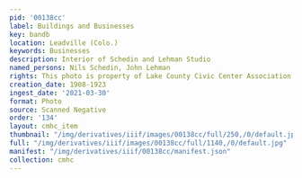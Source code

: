 ```yaml
---
pid: '00138cc'
label: Buildings and Businesses
key: bandb
location: Leadville (Colo.)
keywords: Businesses
description: Interior of Schedin and Lehman Studio
named_persons: Nils Schedin, John Lehman
rights: This photo is property of Lake County Civic Center Association.
creation_date: 1908-1923
ingest_date: '2021-03-30'
format: Photo
source: Scanned Negative
order: '134'
layout: cmhc_item
thumbnail: "/img/derivatives/iiif/images/00138cc/full/250,/0/default.jpg"
full: "/img/derivatives/iiif/images/00138cc/full/1140,/0/default.jpg"
manifest: "/img/derivatives/iiif/00138cc/manifest.json"
collection: cmhc
---
```

